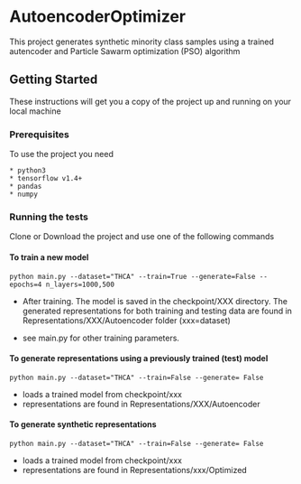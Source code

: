 # AutoencoderOptimizer

This project generates synthetic minority class samples using a trained  autencoder and Particle Sawarm optimization (PSO) algorithm

## Getting Started

These instructions will get you a copy of the project up and running on your local machine 
### Prerequisites

To use the project you need

```
* python3
* tensorflow v1.4+
* pandas
* numpy
```

### Running the tests

Clone or Download the project and use one of the following commands

#### To train a new model
```
python main.py --dataset="THCA" --train=True --generate=False --epochs=4 n_layers=1000,500
```
* After training. The model is saved in the checkpoint/XXX directory. The generated representations for both training and testing data are found in Representations/XXX/Autoencoder folder  (xxx=dataset)

* see main.py for other training parameters.


#### To generate representations using a previously trained  (test) model
```
python main.py --dataset="THCA" --train=False --generate= False
```
* loads a trained model from checkpoint/xxx
* representations are found in Representations/XXX/Autoencoder
#### To generate synthetic representations
```
python main.py --dataset="THCA" --train=False --generate= False
```
* loads a trained model from checkpoint/xxx
* representations are found in Representations/xxx/Optimized 







